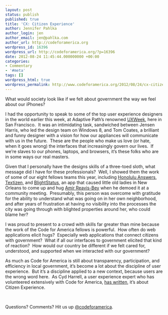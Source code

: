 ```yaml
---
layout: post
status: publish
published: true
title: 'CX: Citizen Experience'
author: Jennifer Pahlka
author_login: jen
author_email: jen@pahlka.com
author_url: http://codeforamerica.org
wordpress_id: 16396
wordpress_url: http://codeforamerica.org/?p=16396
date: 2012-08-24 11:45:44.000000000 +00:00
categories:
- Commentary
- '#meta'
tags: []
wordpress_html: true
wordpress_permalink: http://www.codeforamerica.org/2012/08/24/cx-citizen-experience/
---
```


<p>What would society look like if we felt about government the way we feel about our iPhones?</p>
<p>I had the opportunity to speak to some of the top user experience designers in the world earlier this week, at Adaptive Path’s renowned <a href="http://uxweek.com/" target="_blank">UXWeek</a>, here in San Francisco.  It was an intimidating task, sandwiched between Jensen Harris, who led the design team on Windows 8, and Tom Coates, a brilliant and funny designer with a vision for how our appliances will communicate with us in the future.  These are the people who make us love (or hate, when it goes wrong) the interfaces that increasingly govern our lives.  If we’re slaves to our phones, laptops, and browsers, it’s these folks who are in some ways our real masters.</p>
<p>Given that I personally have the designs skills of a three-toed sloth, what message did I have for these professionals?  Well, I showed them the work of some of our eight fellows teams this year, including <a href="http://answers.honolulu.gov" target="_blank">Honolulu Answers</a>, <a href="http://textizen.com" target="_blank">Textizen</a>, and <a href="http://www.blightstatus.com/" target="_blank">BlightStatus</a>, an app that caused little old ladies in New Orleans to come up and hug <a href="http://codeforamerica.org/2012-fellows/#Amir Reavis-Bey" target="_blank">Amir Reavis-Bey</a> when he demoed it at a community meeting.  Presumably, this person was overcome with gratitude for the ability to understand what was going on in her own neighborhood, and after years of frustration at having no visibility into the processes the city was going through with blighted properties around her, who could blame her?</p>
<p>I was proud to present to a crowd with skills far greater than mine because the work of the Code for America fellows is powerful.  How often do web applications elicit hugs?  Especially web applications that connect citizens with government?  What if all our interfaces to government elicited that kind of reaction?  How would our country be different if we felt cared for, understood, and supported when we interacted with our government?</p>
<p>As much as Code for America is still about transparency, participation, and efficiency in local government, it’s become a lot about the discipline of user experience.  But it’s a discipline applied to a new context, because users are the wrong word here.  As Cyd Harrell, a user experience expert who has volunteered extensively with Code for America, <a href="http://uxmag.com/articles/the-citizen-experience-needs-us" target="_blank">has written</a>, it’s about Citizen Experience.</p>
<p> </p>
<p>Questions? Comments? Hit us up <a href="http://twitter.com/codeforamerica" target="_blank">@codeforamerica</a>.</p>
